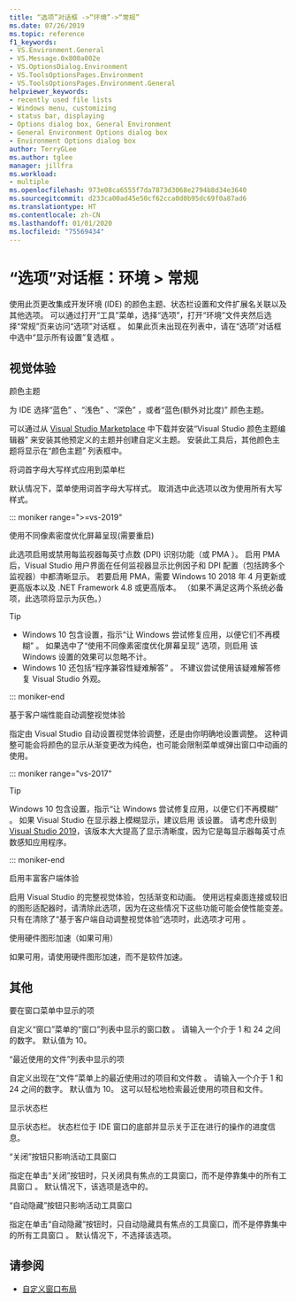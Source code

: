 ```yaml
---
title: “选项”对话框 ->“环境”->“常规”
ms.date: 07/26/2019
ms.topic: reference
f1_keywords:
- VS.Environment.General
- VS.Message.0x800a002e
- VS.OptionsDialog.Environment
- VS.ToolsOptionsPages.Environment
- VS.ToolsOptionsPages.Environment.General
helpviewer_keywords:
- recently used file lists
- Windows menu, customizing
- status bar, displaying
- Options dialog box, General Environment
- General Environment Options dialog box
- Environment Options dialog box
author: TerryGLee
ms.author: tglee
manager: jillfra
ms.workload:
- multiple
ms.openlocfilehash: 973e08ca6555f7da7873d3068e2794b8d34e3640
ms.sourcegitcommit: d233ca00ad45e50cf62cca0d0b95dc69f0a87ad6
ms.translationtype: HT
ms.contentlocale: zh-CN
ms.lasthandoff: 01/01/2020
ms.locfileid: "75569434"
---
```

# <a name="options-dialog-box-environment--general"></a>“选项”对话框：环境 \> 常规

使用此页更改集成开发环境 (IDE) 的颜色主题、状态栏设置和文件扩展名关联以及其他选项。 可以通过打开“工具”菜单，选择“选项”，打开“环境”文件夹然后选择“常规”页来访问“选项”对话框      。 如果此页未出现在列表中，请在“选项”对话框中选中“显示所有设置”复选框   。

## <a name="visual-experience"></a>视觉体验

颜色主题 

为 IDE 选择“蓝色”  、“浅色”  、“深色”  ，或者“蓝色(额外对比度)”  颜色主题。

可以通过从 [Visual Studio Marketplace](https://marketplace.visualstudio.com/items?itemName=VisualStudioPlatformTeam.VisualStudio2017ColorThemeEditor) 中下载并安装“Visual Studio 颜色主题编辑器”  来安装其他预定义的主题并创建自定义主题。 安装此工具后，其他颜色主题将显示在“颜色主题”  列表框中。

将词首字母大写样式应用到菜单栏 

默认情况下，菜单使用词首字母大写样式。 取消选中此选项以改为使用所有大写样式。

::: moniker range=">=vs-2019"

使用不同像素密度优化屏幕呈现(需要重启) 

此选项启用或禁用每监视器每英寸点数 (DPI) 识别功能（或 PMA  ）。 启用 PMA 后，Visual Studio 用户界面在任何监视器显示比例因子和 DPI 配置（包括跨多个监视器）中都清晰显示。 若要启用 PMA，需要 Windows 10 2018 年 4 月更新或更高版本以及 .NET Framework 4.8 或更高版本。 （如果不满足这两个系统必备项，此选项将显示为灰色。）

> [!TIP]
> - Windows 10 包含设置，指示“让 Windows 尝试修复应用，以便它们不再模糊”  。 如果选中了“使用不同像素密度优化屏幕呈现”  选项，则启用  该 Windows 设置的效果可以忽略不计。
> - Windows 10 还包括“程序兼容性疑难解答”  。 不建议尝试使用该疑难解答修复 Visual Studio 外观。

::: moniker-end

基于客户端性能自动调整视觉体验 

指定由 Visual Studio 自动设置视觉体验调整，还是由你明确地设置调整。 这种调整可能会将颜色的显示从渐变更改为纯色，也可能会限制菜单或弹出窗口中动画的使用。

::: moniker range="vs-2017"

> [!TIP]
> Windows 10 包含设置，指示“让 Windows 尝试修复应用，以便它们不再模糊”  。 如果 Visual Studio 在显示器上模糊显示，建议启用  该设置。 请考虑升级到 [Visual Studio 2019](https://visualstudio.microsoft.com/downloads)，该版本大大提高了显示清晰度，因为它是每显示器每英寸点数感知应用程序。

::: moniker-end

启用丰富客户端体验 

启用 Visual Studio 的完整视觉体验，包括渐变和动画。 使用远程桌面连接或较旧的图形适配器时，请清除此选项，因为在这些情况下这些功能可能会使性能变差。 只有在清除了“基于客户端自动调整视觉体验”选项时，此选项才可用  。

使用硬件图形加速（如果可用） 

如果可用，请使用硬件图形加速，而不是软件加速。

## <a name="other"></a>其他

要在窗口菜单中显示的项 

自定义“窗口”菜单的“窗口”列表中显示的窗口数  。 请输入一个介于 1 和 24 之间的数字。 默认值为 10。

“最近使用的文件”列表中显示的项 

自定义出现在“文件”菜单上的最近使用过的项目和文件数  。 请输入一个介于 1 和 24 之间的数字。 默认值为 10。 这可以轻松地检索最近使用的项目和文件。

显示状态栏 

显示状态栏。 状态栏位于 IDE 窗口的底部并显示关于正在进行的操作的进度信息。

“关闭”按钮只影响活动工具窗口 

指定在单击“关闭”按钮时，只关闭具有焦点的工具窗口，而不是停靠集中的所有工具窗口  。 默认情况下，该选项是选中的。

“自动隐藏”按钮只影响活动工具窗口 

指定在单击“自动隐藏”按钮时，只自动隐藏具有焦点的工具窗口，而不是停靠集中的所有工具窗口  。 默认情况下，不选择该选项。

## <a name="see-also"></a>请参阅

- [自定义窗口布局](../../ide/customizing-window-layouts-in-visual-studio.md)
